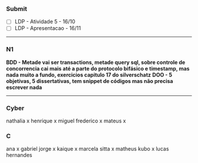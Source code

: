 ### Submit
- [ ] LDP - Atividade 5 - 16/10
- [ ] LDP - Apresentacao - 16/11
___
### N1
**BDD - Metade vai ser transactions, metade query sql, sobre controle de concorrencia cai mais até a parte do protocolo bifásico e timestamp, mas nada muito a fundo, exercicios capitulo 17 do silverschatz**
**DOO - 5 objetivas, 5 dissertativas, tem snippet de códigos mas não precisa escrever nada**
___
### Cyber
nathalia x
henrique x
miguel frederico x
mateus x

### C
ana x
gabriel jorge x
kaique x
marcela sitta x
matheus kubo x
lucas hernandes

